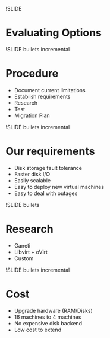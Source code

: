 !SLIDE

# Evaluating Options #

!SLIDE bullets incremental

# Procedure #

* Document current limitations
* Establish requirements
* Research
* Test
* Migration Plan

!SLIDE bullets incremental

# Our requirements #

* Disk storage fault tolerance
* Faster disk I/O
* Easily scalable
* Easy to deploy new virtual machines
* Easy to deal with outages

!SLIDE bullets

# Research #

* Ganeti
* Libvirt + oVirt
* Custom

!SLIDE bullets incremental

# Cost #

* Upgrade hardware (RAM/Disks)
* 16 machines to 4 machines
* No expensive disk backend
* Low cost to extend
